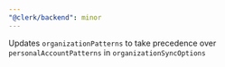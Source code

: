 ```yaml
---
"@clerk/backend": minor
---
```


Updates `organizationPatterns` to take precedence over `personalAccountPatterns` in `organizationSyncOptions`
